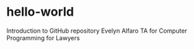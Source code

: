 # hello-world
Introduction to GitHub repository
Evelyn Alfaro TA for Computer Programming for Lawyers
